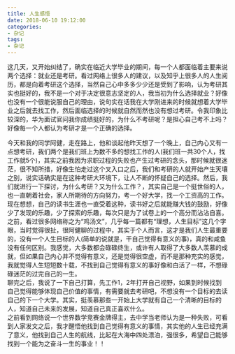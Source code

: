 ```yaml
---
title: 人生感悟
date: 2018-06-10 19:12:00
categories:
- 杂记
tags:
- 杂记
---  
```


这几天，又开始纠结了，确实在临近大学毕业的期间，每一个人都面临着主要来说两个选择：就业还是考研。看过网络上很多人的建议，以及知乎上很多人的人生阅历，都是向着考研这个选择，当然自己心中多多少少还是受到了影响，认为考研其实也挺好的，我不是一个对于决定很意志坚定的人，我当初为什么选择就业？好像也没有一个很能说服自己的理由，说句实在话我在大学刚进来的时候就想着大学毕业之后就去找工作，然后面临选择的时候就自然而然也没有想过考研。令我印象比较深的，华为面试官问我你成绩挺好的，为什么不考研呢？是担心自己考不上吗？好像每一个人都认为考研才是一个正确的选择。

<!--more-->

今天和我的同学阿健，走在路上，他和谈起他昨天想了一个晚上，自己内心又有一点想考研，我们两个是我们班上为数不多的想找工作的人(我们班一共30个人，找工作就5个)，其实之前我因为求职过程的失败也产生过考研的念头，那时候就很迷茫，很不知所措，好像生怕走过这个叉入口之后，我们和考研的人就开始产生天壤之别，说实话确实是在这种考研大环境下，让人不断的怀疑自己的选择。然后，我们就进行一下探讨，为什么考研？又为什么工作？，其实自己是一个挺世俗的人，也一直朝着社会，家人所期待的方向努力，考一个好大学，找一个工资高的工作。现在想想，自己的读书生涯也一直受着这种，读书好之后就能赚大钱的鼓励，好像少了发现的乐趣，少了探索的乐趣，每次只是为了试卷上的一个高分而沾沾自喜。  
之前，看过很多网络称之为“鸡汤文”，几乎每一篇都有“理想，人生目标”这几个字眼，当时觉得很扯，很阿健聊的过程中，其实于个人而言，这才是我们人生最重要的，没有一个人生目标的人(简单的说就是，干自己觉得有意义的事)，真的和咸鱼没有任何区别。我感觉，大多数都会碌碌终生，或许有人取得了大多数人羡慕的成就，但如果自己内心并不觉得有意义，还是觉得很空虚，而不是那种充实的感觉，我就觉得人生短短数十载，不找到自己觉得有意义的事好像和白活了一样，不想碌碌迷茫的过完自己的一生。  
聊完之后，我说了一下自己打算，先工作1，2年打开自己视野，如果到时候找到自己觉得能够体现自己价值的事情，有需要就去考研吧，不想没有一个目标的去读自己的下一个大学。其实，挺羡慕那些一开始上大学就有自己一个清晰的目标的人，知道自己未来的发展，知道自己真正喜欢什么。  
之前看到网络说一个世界数学竞赛金牌得主，去中学当老师认为是一种失败，可看到人家发文之后，我才醒悟他找到自己觉得有意义的事情，其实他的人生已经充满了意义，他找到自己人生的航线，比起在大海中四处漂泊，强很多，希望自己能够找到一个能为之奋斗一生的事业！！